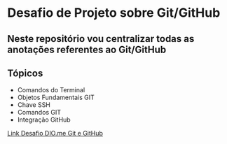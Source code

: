 # Desafio de Projeto sobre Git/GitHub

## Neste repositório vou centralizar todas as anotações referentes ao Git/GitHub

## Tópicos

 - Comandos do Terminal
 - Objetos Fundamentais GIT
 - Chave SSH
 - Comandos GIT
 - Integração GitHub

[Link Desafio DIO.me Git e GitHub](https://web.dio.me/lab/criando-seu-primeiro-repositorio-no-github-para-compartilhar-seu-progresso/learning/e714fb1c-4990-4c47-99a5-d97703e40b4d)